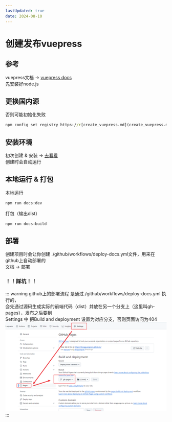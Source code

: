 ```yaml
---
lastUpdated: true
date: 2024-08-10
---
```


# 创建发布vuepress
## 参考
vuepress文档 -> [vuepress docs][docs-url] \
先安装好node.js

## 更换国内源
否则可能初始化失败
``` bat
npm config set registry https://r[create_vuepress.md](create_vuepress.md)egistry.npmmirror.com/
```

## 安装环境
初次创建 & 安装 -> [去看看][install-url] \
创建时会自动运行

## 本地运行 & 打包
本地运行
``` bat
npm run docs:dev
```
打包（输出dist）
``` bat
npm run docs:build
```

## 部署
创建项目时会让你创建 ./github/workflows/deploy-docs.yml文件，用来在github上自动部署的 \
文档 -> [部署][deploy-url]

### ！！踩坑！！

[//]: # (支持 tip warning danger details)
::: warning
github上的部署流程 是通过./github/workflows/deploy-docs.yml 执行的， \
会先通过源码生成实际的前端代码（dist）并放在另一个分支上（这里叫gh-pages），发布之后要到 \
Settings 中 把Build and deployment 设置为对应分支，否则页面访问为404
![图片](/images/view/setting.png)
:::

[docs-url]: https://vuepress.vuejs.org/zh/guide/introduction.html
[install-url]:https://vuepress.vuejs.org/zh/guide/getting-started.html
[deploy-url]:https://vuepress.vuejs.org/zh/guide/deployment.html
